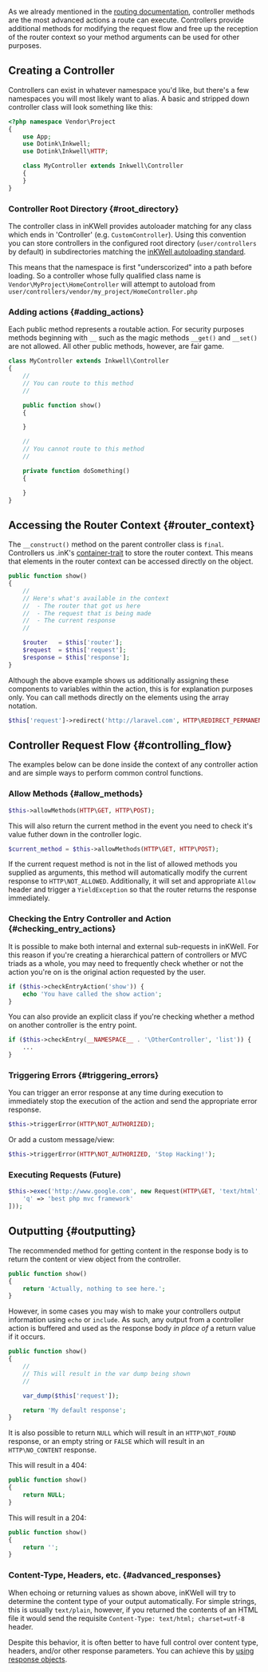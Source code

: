 As we already mentioned in the [routing documentation](./routing), controller methods are the most advanced actions a route can execute.  Controllers provide additional methods for modifying the request flow and free up the reception of the router context so your method arguments can be used for other purposes.

## Creating a Controller

Controllers can exist in whatever namespace you'd like, but there's a few namespaces you will most likely want to alias.  A basic and stripped down controller class will look something like this:

```php
<?php namespace Vendor\Project
{
	use App;
	use Dotink\Inkwell;
	use Dotink\Inkwell\HTTP;

	class MyController extends Inkwell\Controller
	{
	}
}
```

### Controller Root Directory {#root_directory}

The controller class in inKWell provides autoloader matching for any class which ends in 'Controller' (e.g. `CustomController`).  Using this convention you can store controllers in the configured root directory (`user/controllers` by default) in subdirectories matching the [inKWell autoloading standard](extending/auto_loading).

This means that the namespace is first "underscorized" into a path before loading.  So a controller whose fully qualified class name is `Vendor\MyProject\HomeController` will attempt to autoload from `user/controllers/vendor/my_project/HomeController.php`

### Adding actions {#adding_actions}

Each public method represents a routable action.  For security purposes methods beginning with `__` such as the magic methods `__get()` and `__set()` are not allowed.  All other public methods, however, are fair game.

```php
class MyController extends Inkwell\Controller
{
	//
	// You can route to this method
	//

	public function show()
	{

	}

	//
	// You cannot route to this method
	//

	private function doSomething()
	{

	}
}
```

## Accessing the Router Context {#router_context}

The `__construct()` method on the parent controller class is `final`.  Controllers us .inK's [container-trait](http://www.github.com/dotink/container-trait) to store the router context.  This means that elements in the router context can be accessed directly on the object.

```php
public function show()
{
	//
	// Here's what's available in the context
	//  - The router that got us here
	//  - The request that is being made
	//  - The current response
	//

	$router   = $this['router'];
	$request  = $this['request'];
	$response = $this['response'];
}
```
Although the above example shows us additionally assigning these components to variables within the action, this is for explanation purposes only.  You can call methods directly on the elements using the array notation.

```php
$this['request']->redirect('http://laravel.com', HTTP\REDIRECT_PERMANENT);
```

## Controller Request Flow {#controlling_flow}

The examples below can be done inside the context of any controller action and are simple ways to perform common control functions.

### Allow Methods {#allow_methods}

```php
$this->allowMethods(HTTP\GET, HTTP\POST);
```

This will also return the current method in the event you need to check it's value futher down in the controller logic.

```php
$current_method = $this->allowMethods(HTTP\GET, HTTP\POST);
```

If the current request method is not in the list of allowed methods you supplied as arguments, this method will automatically modify the current response to `HTTP\NOT_ALLOWED`.  Additionally, it will set and appropriate `Allow` header and trigger a `YieldException` so that the router returns the response immediately.

### Checking the Entry Controller and Action {#checking_entry_actions}

It is possible to make both internal and external sub-requests in inKWell.  For this reason if you're creating a hierarchical pattern of controllers or MVC triads as a whole, you may need to frequently check whether or not the action you're on is the original action requested by the user.

```php
if ($this->checkEntryAction('show')) {
	echo 'You have called the show action';
}
```

You can also provide an explicit class if you're checking whether a method on another controller is the entry point.

```php
if ($this->checkEntry(__NAMESPACE__ . '\OtherController', 'list')) {
	...
}
```

### Triggering Errors {#triggering_errors}

You can trigger an error response at any time during execution to immediately stop the execution of the action and send the appropriate error response.

```php
$this->triggerError(HTTP\NOT_AUTHORIZED);
```

Or add a custom message/view:

```php
$this->triggerError(HTTP\NOT_AUTHORIZED, 'Stop Hacking!');
```

### Executing Requests (Future)

```php
$this->exec('http://www.google.com', new Request(HTTP\GET, 'text/html', [
	'q' => 'best php mvc framework'
]));
```


## Outputting {#outputting}

The recommended method for getting content in the response body is to return the content or view object from the controller.

```php
public function show()
{
	return 'Actually, nothing to see here.';
}
```

However, in some cases you may wish to make your controllers output information using `echo` or `include`.  As such, any output from a controller action is buffered and used as the response body *in place of* a return value if it occurs.

```php
public function show()
{
	//
	// This will result in the var dump being shown
	//

	var_dump($this['request']);

	return 'My default response';
}
```

It is also possible to return `NULL` which will result in an `HTTP\NOT_FOUND` response, or an empty string or `FALSE` which will result in an `HTTP\NO_CONTENT` response.

This will result in a 404:

```php
public function show()
{
	return NULL;
}
```

This will result in a 204:

```php
public function show()
{
	return '';
}
```

### Content-Type, Headers, etc. {#advanced_responses}

When echoing or returning values as shown above, inKWell will try to determine the content type of your output automatically.  For simple strings, this is usually `text/plain`, however, if you returned the contents of an HTML file it would send the requisite `Content-Type: text/html; charset=utf-8` header.

Despite this behavior, it is often better to have full control over content type, headers, and/or other response parameters.  You can achieve this by [using response objects](./responses).